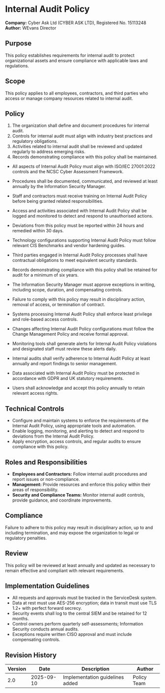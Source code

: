 # Internal Audit Policy

**Company:** Cyber Ask Ltd (CYBER ASK LTD), Registered No. 15113248  
**Author:** WEvans Director

## Purpose

This policy establishes requirements for internal audit to protect organizational assets and ensure compliance with applicable laws and regulations.

## Scope

This policy applies to all employees, contractors, and third parties who access or manage company resources related to internal audit.

## Policy
1. The organization shall define and document procedures for internal audit.
2. Controls for internal audit must align with industry best practices and regulatory obligations.
3. Activities related to internal audit shall be reviewed and updated regularly to address emerging risks.
4. Records demonstrating compliance with this policy shall be maintained.

- All aspects of Internal Audit Policy must align with ISO/IEC 27001:2022 controls and the NCSC Cyber Assessment Framework.
- Procedures shall be documented, communicated, and reviewed at least annually by the Information Security Manager.
- Staff and contractors must receive training on Internal Audit Policy before being granted related responsibilities.
- Access and activities associated with Internal Audit Policy shall be logged and monitored to detect and respond to unauthorised actions.
- Deviations from this policy must be reported within 24 hours and remedied within 30 days.
- Technology configurations supporting Internal Audit Policy must follow relevant CIS Benchmarks and vendor hardening guides.
- Third parties engaged in Internal Audit Policy processes shall have contractual obligations to meet equivalent security standards.
- Records demonstrating compliance with this policy shall be retained for audit for a minimum of six years.
- The Information Security Manager must approve exceptions in writing, including scope, duration, and compensating controls.
- Failure to comply with this policy may result in disciplinary action, removal of access, or termination of contract.

- Systems processing Internal Audit Policy shall enforce least privilege and role-based access controls.
- Changes affecting Internal Audit Policy configurations must follow the Change Management Policy and receive formal approval.
- Monitoring tools shall generate alerts for Internal Audit Policy violations and designated staff must review these alerts daily.
- Internal audits shall verify adherence to Internal Audit Policy at least annually and report findings to senior management.
- Data associated with Internal Audit Policy must be protected in accordance with GDPR and UK statutory requirements.
- Users shall acknowledge and accept this policy annually to retain relevant access rights.

## Technical Controls

- Configure and maintain systems to enforce the requirements of the Internal Audit Policy, using appropriate tools and automation.
- Enable logging, monitoring, and alerting to detect and respond to deviations from the Internal Audit Policy.
- Apply encryption, access controls, and regular audits to ensure compliance with this policy.

## Roles and Responsibilities

- **Employees and Contractors:** Follow internal audit procedures and report issues or non-compliance.
- **Management:** Provide resources and enforce this policy within their areas of responsibility.
- **Security and Compliance Teams:** Monitor internal audit controls, provide guidance, and coordinate improvements.

## Compliance

Failure to adhere to this policy may result in disciplinary action, up to and including termination, and may expose the organization to legal or regulatory penalties.

## Review

This policy will be reviewed at least annually and updated as necessary to remain effective and compliant with relevant requirements.

## Implementation Guidelines
- All requests and approvals must be tracked in the ServiceDesk system.
- Data at rest must use AES-256 encryption; data in transit must use TLS 1.2+ with perfect forward secrecy.
- Security events shall log to the central SIEM and be retained for 12 months.
- Control owners perform quarterly self-assessments; Information Security conducts annual audits.
- Exceptions require written CISO approval and must include compensating controls.

## Revision History

| Version | Date | Description | Author |
| ------- | ---------- | ----------------------- | ------ |
| 2.0     | 2025-09-10 | Implementation guidelines added | Policy Team |
